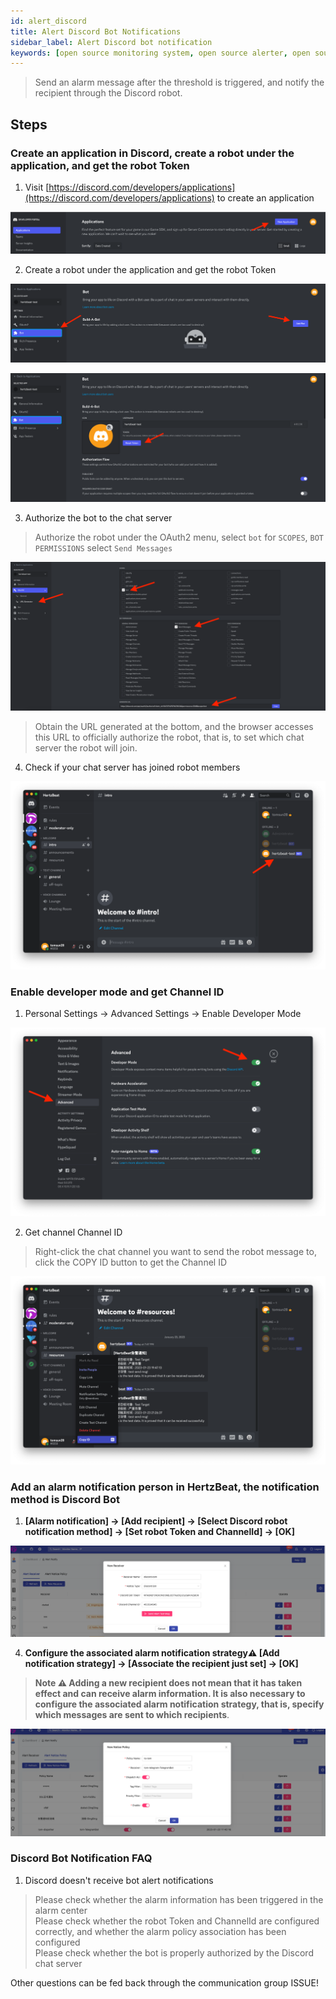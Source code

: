 ```yaml
---
id: alert_discord
title: Alert Discord Bot Notifications
sidebar_label: Alert Discord bot notification
keywords: [open source monitoring system, open source alerter, open source Discord bot notification]
---
```


> Send an alarm message after the threshold is triggered, and notify the recipient through the Discord robot.

## Steps

### Create an application in Discord, create a robot under the application, and get the robot Token

1. Visit [https://discord.com/developers/applications](https://discord.com/developers/applications) to create an application

![bot](/img/docs/help/discord-bot-1.png)

2. Create a robot under the application and get the robot Token

![bot](/img/docs/help/discord-bot-2.png)

![bot](/img/docs/help/discord-bot-3.png)

3. Authorize the bot to the chat server

> Authorize the robot under the OAuth2 menu, select `bot` for `SCOPES`, `BOT PERMISSIONS` select `Send Messages`

![bot](/img/docs/help/discord-bot-4.png)

> Obtain the URL generated at the bottom, and the browser accesses this URL to officially authorize the robot, that is, to set which chat server the robot will join.

4. Check if your chat server has joined robot members

![bot](/img/docs/help/discord-bot-5.png)

### Enable developer mode and get Channel ID

1. Personal Settings -> Advanced Settings -> Enable Developer Mode

![bot](/img/docs/help/discord-bot-6.png)

2. Get channel Channel ID

> Right-click the chat channel you want to send the robot message to, click the COPY ID button to get the Channel ID

![bot](/img/docs/help/discord-bot-7.png)


### Add an alarm notification person in HertzBeat, the notification method is Discord Bot

1. **[Alarm notification] -> [Add recipient] -> [Select Discord robot notification method] -> [Set robot Token and ChannelId] -> [OK]**

![email](/img/docs/help/discord-bot-8.png)

4. **Configure the associated alarm notification strategy⚠️ [Add notification strategy] -> [Associate the recipient just set] -> [OK]**

> **Note ⚠️ Adding a new recipient does not mean that it has taken effect and can receive alarm information. It is also necessary to configure the associated alarm notification strategy, that is, specify which messages are sent to which recipients**.

![email](/img/docs/help/alert-notice-policy.png)


### Discord Bot Notification FAQ   

1. Discord doesn't receive bot alert notifications   

> Please check whether the alarm information has been triggered in the alarm center   
> Please check whether the robot Token and ChannelId are configured correctly, and whether the alarm policy association has been configured   
> Please check whether the bot is properly authorized by the Discord chat server   

Other questions can be fed back through the communication group ISSUE!
